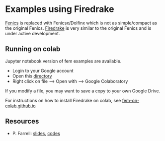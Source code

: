 # Examples using Firedrake

[Fenics](https://fenicsproject.org) is replaced with Fenicsx/Dolfinx which is not as simple/compact as the original Fenics. [Firedrake](https://firedrakeproject.org) is very similar to the original Fenics and is under active development.

## Running on colab

Jupyter notebook version of fem examples are available.

* Login to your Google account
* Open this [directory](https://drive.google.com/open?id=1VCbCMwJHG9FNhFasIVGfWG3jCJRrlfxS&usp=drive_fs)
* Right click on file --> Open with --> Google Colaboratory

If you modify a file, you may want to save a copy to your own Google Drive.

For instructions on how to install Firedrake on colab, see [fem-on-colab.github.io](https://fem-on-colab.github.io)

## Resources

* P. Farrell: [slides](https://pefarrell.org/files/icerm2024.pdf), [codes](https://github.com/pefarrell/icerm2024)
